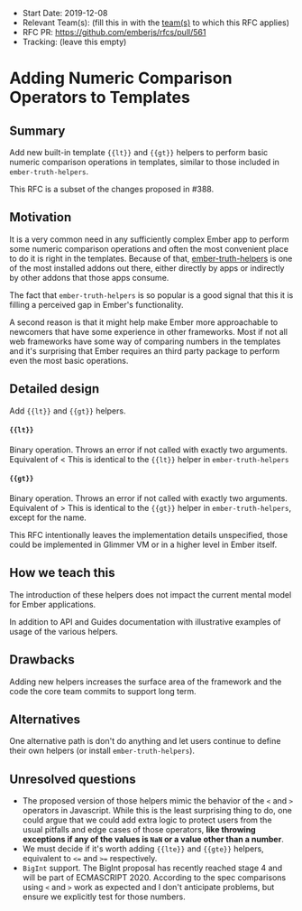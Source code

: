 - Start Date: 2019-12-08
- Relevant Team(s): (fill this in with the [team(s)](README.md#relevant-teams) to which this RFC applies)
- RFC PR: https://github.com/emberjs/rfcs/pull/561
- Tracking: (leave this empty)

# Adding Numeric Comparison Operators to Templates

## Summary

Add new built-in template `{{lt}}` and `{{gt}}` helpers to perform basic numeric comparison operations in templates, similar to those included in `ember-truth-helpers`.

This RFC is a subset of the changes proposed in #388.

## Motivation

It is a very common need in any sufficiently complex Ember app to perform some numeric comparison operations and often the most convenient place to do it is right in the templates.
Because of that, [ember-truth-helpers](https://github.com/jmurphyau/ember-truth-helpers) is one of the most installed addons out there, either directly by apps or indirectly by
other addons that those apps consume.

The fact that `ember-truth-helpers` is so popular is a good signal that this it is filling a perceived gap in Ember's functionality.

A second reason is that it might help make Ember more approachable to newcomers that have some experience in other frameworks.
Most if not all web frameworks have some way of comparing numbers in the templates and it's surprising that Ember requires an third party package to perform
even the most basic operations.


## Detailed design

Add `{{lt}}` and `{{gt}}` helpers.

#### `{{lt}}`
Binary operation. Throws an error if not called with exactly two arguments.
Equivalent of <arg1> < <arg2>
This is identical to the `{{lt}}` helper in `ember-truth-helpers`

#### `{{gt}}`
Binary operation. Throws an error if not called with exactly two arguments.
Equivalent of <arg1> > <arg2>
This is identical to the `{{gt}}` helper in `ember-truth-helpers`, except for the name.

This RFC intentionally leaves the implementation details unspecified, those could be implemented in Glimmer VM or
in a higher level in Ember itself.

## How we teach this

The introduction of these helpers does not impact the current mental model for Ember applications.

In addition to API and Guides documentation with illustrative examples of usage of the various helpers.

## Drawbacks

Adding new helpers increases the surface area of the framework and the code the core team commits to support long term.

## Alternatives

One alternative path is don't do anything and let users continue to define their own helpers (or install `ember-truth-helpers`).

## Unresolved questions

- The proposed version of those helpers mimic the behavior of the `<` and `>` operators in Javascript. While this is the
  least surprising thing to do, one could argue that we could add extra logic to protect users from the usual pitfalls
  and edge cases of those operators, **like throwing exceptions if any of the values is `NaN` or a value other than a number**.
- We must decide if it's worth adding `{{lte}}` and `{{gte}}` helpers, equivalent to `<=` and `>=` respectively.
- `BigInt` support. The BigInt proposal has recently reached stage 4 and will be part of ECMASCRIPT 2020. According to
  the spec comparisons using `<` and `>` work as expected and I don't anticipate problems, but ensure we explicitly
  test for those numbers.
